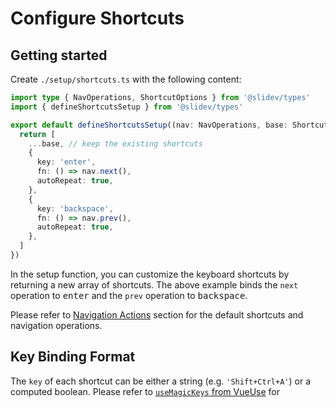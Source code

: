 # Configure Shortcuts

<Environment type="client" />

## Getting started

Create `./setup/shortcuts.ts` with the following content:

```ts twoslash
import type { NavOperations, ShortcutOptions } from '@slidev/types'
import { defineShortcutsSetup } from '@slidev/types'

export default defineShortcutsSetup((nav: NavOperations, base: ShortcutOptions[]) => {
  return [
    ...base, // keep the existing shortcuts
    {
      key: 'enter',
      fn: () => nav.next(),
      autoRepeat: true,
    },
    {
      key: 'backspace',
      fn: () => nav.prev(),
      autoRepeat: true,
    },
  ]
})
```

In the setup function, you can customize the keyboard shortcuts by returning a new array of shortcuts. The above example binds the `next` operation to <kbd>enter</kbd> and the `prev` operation to <kbd>backspace</kbd>.

Please refer to [Navigation Actions](../guide/ui#navigation-actions) section for the default shortcuts and navigation operations.

## Key Binding Format

The `key` of each shortcut can be either a string (e.g. `'Shift+Ctrl+A'`) or a computed boolean. Please refer to [`useMagicKeys` from VueUse](https://vueuse.org/core/useMagicKeys/) for
